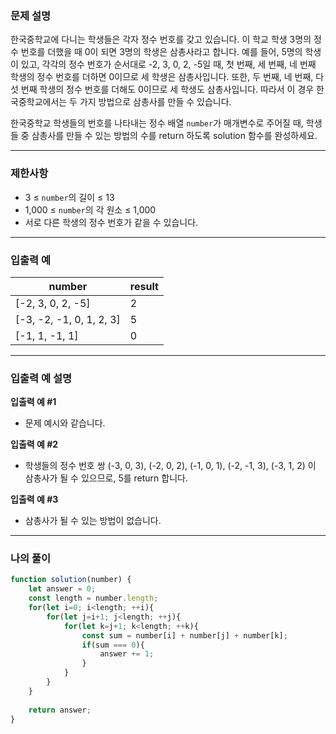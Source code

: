 ### **문제 설명**

한국중학교에 다니는 학생들은 각자 정수 번호를 갖고 있습니다. 이 학교 학생 3명의 정수 번호를 더했을 때 0이 되면 3명의 학생은 삼총사라고 합니다. 예를 들어, 5명의 학생이 있고, 각각의 정수 번호가 순서대로 -2, 3, 0, 2, -5일 때, 첫 번째, 세 번째, 네 번째 학생의 정수 번호를 더하면 0이므로 세 학생은 삼총사입니다. 또한, 두 번째, 네 번째, 다섯 번째 학생의 정수 번호를 더해도 0이므로 세 학생도 삼총사입니다. 따라서 이 경우 한국중학교에서는 두 가지 방법으로 삼총사를 만들 수 있습니다.

한국중학교 학생들의 번호를 나타내는 정수 배열 `number`가 매개변수로 주어질 때, 학생들 중 삼총사를 만들 수 있는 방법의 수를 return 하도록 solution 함수를 완성하세요.

---

### 제한사항

- 3 ≤ `number`의 길이 ≤ 13
- 1,000 ≤ `number`의 각 원소 ≤ 1,000
- 서로 다른 학생의 정수 번호가 같을 수 있습니다.

---

### 입출력 예

| number | result |
| --- | --- |
| [-2, 3, 0, 2, -5] | 2 |
| [-3, -2, -1, 0, 1, 2, 3] | 5 |
| [-1, 1, -1, 1] | 0 |

---

### 입출력 예 설명

**입출력 예 #1**

- 문제 예시와 같습니다.

**입출력 예 #2**

- 학생들의 정수 번호 쌍 (-3, 0, 3), (-2, 0, 2), (-1, 0, 1), (-2, -1, 3), (-3, 1, 2) 이 삼총사가 될 수 있으므로, 5를 return 합니다.

**입출력 예 #3**

- 삼총사가 될 수 있는 방법이 없습니다.

---

### 나의 풀이

```javascript
function solution(number) {
    let answer = 0;
    const length = number.length;
    for(let i=0; i<length; ++i){
        for(let j=i+1; j<length; ++j){
            for(let k=j+1; k<length; ++k){
                const sum = number[i] + number[j] + number[k];
                if(sum === 0){
                    answer += 1;
                }
            }
        }
    }
    
    return answer;
}
```